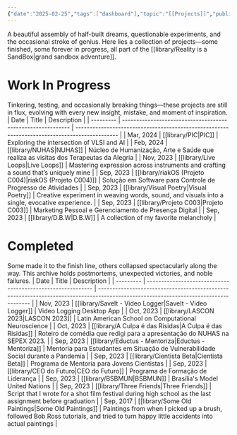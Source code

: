 ```yaml
---
{"date":"2025-02-25","tags":["dashboard"],"topic":"[[Projects]]","publish":true,"PassFrontmatter":true}
---
```


A beautiful assembly of half-built dreams, questionable experiments, and the occasional stroke of genius. Here lies a collection of projects—some finished, some forever in progress, all part of the [[library/Reality is a SandBox\|grand sandbox adventure]].
# Work In Progress
Tinkering, testing, and occasionally breaking things—these projects are still in flux, evolving with every new insight, mistake, and moment of inspiration.
| Date      | Title                                                       | Description                                                                                   |
| --------- | ----------------------------------------------------------- | --------------------------------------------------------------------------------------------- |
| Mar, 2024 | [[library/PIC\|PIC]]                                     | Exploring the intersection of VLSI and AI                                                     |
| Feb, 2024 | [[library/NUHAS\|NUHAS]]                                 | Núcleo de Humanização, Arte e Saúde que realiza as visitas dos Terapeutas da Alegria          |
| Nov, 2023 | [[library/Live Loops\|Live Loops]]                       | Mastering expression across instruments and crafting a sound that’s uniquely mine             |
| Sep, 2023 | [[library/riakOS (Projeto C004)\|riakOS (Projeto C004)]] | Solução em Software para Controle de Progresso de Atividades                                  |
| Sep, 2023 | [[library/Visual Poetry\|Visual Poetry]]                 | Creative experiment in weaving words, sound, and visuals into a single, evocative experience. |
| Sep, 2023 | [[library/Projeto C003\|Projeto C003]]                   | Marketing Pessoal e Gerenciamento de Presença Digital                                         |
| Sep, 2023 | [[library/D.B.W\|D.B.W]]                                 | A collection of my favorite melancholy                                                        |


# Completed
Some made it to the finish line, others collapsed spectacularly along the way. This archive holds postmortems, unexpected victories, and noble failures. 
| Date      | Title                                                       | Description                                                                                                                          |
| --------- | ----------------------------------------------------------- | ------------------------------------------------------------------------------------------------------------------------------------ |
| Nov, 2023 | [[library/SaveIt - Video Logger\|SaveIt - Video Logger]] | Video Logging Desktop App                                                                                                            |
| Oct, 2023 | [[library/LASCON 2023\|LASCON 2023]]                     | Latin American School on Computational Neuroscience                                                                                  |
| Oct, 2023 | [[library/A Culpa é das Risidas\|A Culpa é das Risidas]] | Roteiro de comédia que redigi para a apresentação do NUHAS na SEPEX 2023.                                                            |
| Sep, 2023 | [[library/Eductus - Mentoriza\|Eductus - Mentoriza]]     | Mentoria para Estudantes em Situação de Vulnerabilidade Social durante a Pandemia                                                    |
| Sep, 2023 | [[library/Cientista Beta\|Cientista Beta]]               | Programa de Mentoria para Jovens Cientistas                                                                                          |
| Sep, 2023 | [[library/CEO do Futuro\|CEO do Futuro]]                 | Programa de Formação de Liderança                                                                                                    |
| Sep, 2023 | [[library/BSBMUN\|BSBMUN]]                               | Brasília's Model United Nations                                                                                                      |
| Sep, 2023 | [[library/Three Friends\|Three Friends]]                 | Script that I wrote for a shot film festival during high school as the last assignment before graduation                             |
| Sep, 2017 | [[library/Some Old Paintings\|Some Old Paintings]]       | Paintings from when I picked up a brush, followed Bob Ross tutorials, and tried to turn happy little accidents into actual paintings |

